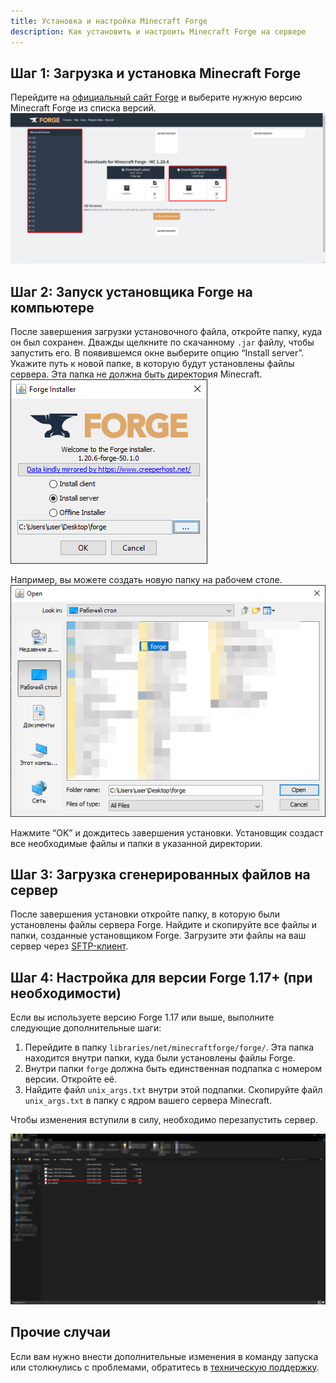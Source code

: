 ```yaml
---
title: Установка и настройка Minecraft Forge
description: Как установить и настроить Minecraft Forge на сервере
---
```


## Шаг 1: Загрузка и установка Minecraft Forge

Перейдите на [официальный сайт Forge](https://files.minecraftforge.net/net/minecraftforge/forge/) и выберите нужную версию Minecraft Forge из списка версий.
![Сайт](/images/guides/forge-install/forgesite.png)

## Шаг 2: Запуск установщика Forge на компьютере

После завершения загрузки установочного файла, откройте папку, куда он был сохранен. Дважды щелкните по скачанному `.jar` файлу, чтобы запустить его. 
В появившемся окне выберите опцию “Install server”. Укажите путь к новой папке, в которую будут установлены файлы сервера. Эта папка не должна быть директория Minecraft.
![Запуск установки](/images/guides/forge-install/forgeinstall2.png)

Например, вы можете создать новую папку на рабочем столе.
![Запуск установки2](/images/guides/forge-install/forgeinstall.png)

Нажмите “OK” и дождитесь завершения установки. Установщик создаст все необходимые файлы и папки в указанной директории.

## Шаг 3: Загрузка сгенерированных файлов на сервер

После завершения установки откройте папку, в которую были установлены файлы сервера Forge. Найдите и скопируйте все файлы и папки, созданные установщиком Forge. Загрузите эти файлы на ваш сервер через [SFTP-клиент](https://superhub.host/guides/use-sftp).

## Шаг 4: Настройка для версии Forge 1.17+ (при необходимости)

Если вы используете версию Forge 1.17 или выше, выполните следующие дополнительные шаги:
1. Перейдите в папку `libraries/net/minecraftforge/forge/`. Эта папка находится внутри папки, куда были установлены файлы Forge.
2. Внутри папки `forge` должна быть единственная подпапка с номером версии. Откройте её.
3. Найдите файл `unix_args.txt` внутри этой подпапки. Скопируйте файл `unix_args.txt` в папку с ядром вашего сервера Minecraft.

Чтобы изменения вступили в силу, необходимо перезапустить сервер.

![Файлы Forge](/images/guides/forge-install/file.png)

## Прочие случаи

Если вам нужно внести дополнительные изменения в команду запуска или столкнулись с проблемами, обратитесь в [техническую поддержку](/support).
